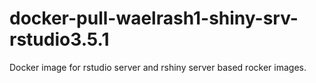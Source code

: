 # docker-pull-waelrash1-shiny-srv-rstudio3.5.1
Docker image for rstudio server and rshiny server based rocker images. 
